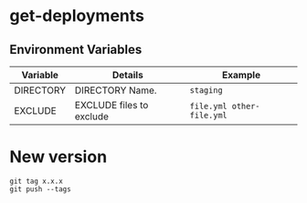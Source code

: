 # get-deployments

## Environment Variables

| Variable  | Details                  | Example                   |
| --------- | ------------------------ | ------------------------- |
| DIRECTORY | DIRECTORY Name.          | `staging`                 |
| EXCLUDE   | EXCLUDE files to exclude | `file.yml other-file.yml` |

# New version
```
git tag x.x.x
git push --tags
```
